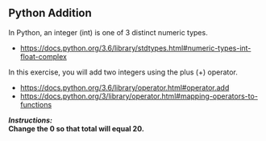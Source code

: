 ## Python Addition

In Python, an integer (int) is one of 3 distinct numeric types.  
- https://docs.python.org/3.6/library/stdtypes.html#numeric-types-int-float-complex  

In this exercise, you will add two integers using the plus (+) operator.
- https://docs.python.org/3.6/library/operator.html#operator.add
- https://docs.python.org/3/library/operator.html#mapping-operators-to-functions

**_Instructions:_**  
**Change the 0 so that total will equal 20.**
